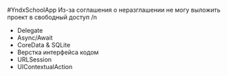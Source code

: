 #YndxSchoolApp
Из-за соглашения о неразглашении не могу выложить проект в свободный доступ /n
- Delegate
- Async/Await
- CoreData & SQLite
- Верстка интерфейса кодом
- URLSession
- UIContextualAction
